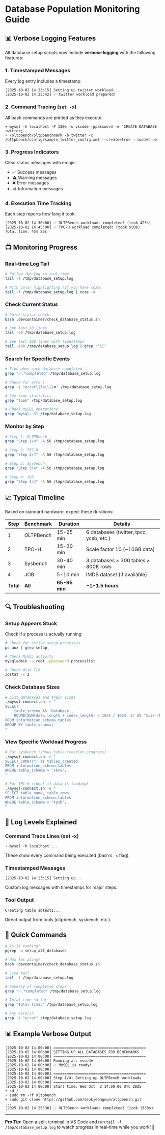 # Database Population Monitoring Guide

## 📊 Verbose Logging Features

All database setup scripts now include **verbose logging** with the following features:

### 1. Timestamped Messages
Every log entry includes a timestamp:
```
[2025-10-02 14:23:15] Setting up twitter workload...
[2025-10-02 14:25:42] ✅ twitter workload prepared!
```

### 2. Command Tracing (`set -x`)
All bash commands are printed as they execute:
```
+ mysql -h localhost -P 3306 -u vscode -ppassword -e 'CREATE DATABASE twitter;'
+ /oltpbench/oltpbenchmark -b twitter -c /oltpbench/config/sample_twitter_config.xml --create=true --load=true
```

### 3. Progress Indicators
Clear status messages with emojis:
- ✅ Success messages
- ⚠️  Warning messages
- ❌ Error messages
- 📊 Information messages

### 4. Execution Time Tracking
Each step reports how long it took:
```
[2025-10-02 14:30:00] ✅ OLTPBench workloads completed! (took 425s)
[2025-10-02 14:45:00] ✅ TPC-H workload completed! (took 900s)
Total time: 45m 25s
```

## 📺 Monitoring Progress

### Real-time Log Tail
```bash
# Follow the log in real-time
tail -f /tmp/database_setup.log

# With color highlighting (if you have ccze)
tail -f /tmp/database_setup.log | ccze -A
```

### Check Current Status
```bash
# Quick status check
bash .devcontainer/check_database_status.sh

# See last 50 lines
tail -50 /tmp/database_setup.log

# See last 100 lines with timestamps
tail -100 /tmp/database_setup.log | grep "^\["
```

### Search for Specific Events
```bash
# Find when each database completed
grep "✅.*completed" /tmp/database_setup.log

# Check for errors
grep -i "error\|fail\|❌" /tmp/database_setup.log

# See time statistics
grep "took" /tmp/database_setup.log

# Check MySQL operations
grep "mysql -h" /tmp/database_setup.log
```

### Monitor by Step
```bash
# Step 1: OLTPBench
grep "Step 1/4" -A 50 /tmp/database_setup.log

# Step 2: TPC-H
grep "Step 2/4" -A 50 /tmp/database_setup.log

# Step 3: Sysbench
grep "Step 3/4" -A 50 /tmp/database_setup.log

# Step 4: JOB
grep "Step 4/4" -A 50 /tmp/database_setup.log
```

## 📈 Typical Timeline

Based on standard hardware, expect these durations:

| Step | Benchmark | Duration | Details |
|------|-----------|----------|---------|
| 1 | OLTPBench | 15-25 min | 6 databases (twitter, tpcc, ycsb, etc.) |
| 2 | TPC-H | 15-20 min | Scale factor 10 (~10GB data) |
| 3 | Sysbench | 30-40 min | 3 databases × 300 tables × 800K rows |
| 4 | JOB | 5-10 min | IMDB dataset (if available) |
| **Total** | **All** | **65-95 min** | **~1-1.5 hours** |

## 🔍 Troubleshooting

### Setup Appears Stuck

Check if a process is actually running:
```bash
# Check for active setup processes
ps aux | grep setup_

# Check MySQL activity
mysqladmin -u root -ppassword processlist

# Check disk I/O
iostat -x 2
```

### Check Database Sizes
```bash
# List databases and their sizes
./mysql-connect.sh -e "
SELECT 
    table_schema AS 'Database',
    ROUND(SUM(data_length + index_length) / 1024 / 1024, 2) AS 'Size (MB)'
FROM information_schema.tables
GROUP BY table_schema;
"
```

### View Specific Workload Progress
```bash
# For sysbench (shows table creation progress)
./mysql-connect.sh -e "
SELECT COUNT(*) as tables_created 
FROM information_schema.tables 
WHERE table_schema = 'sbrw';
"

# For TPC-H (check if data is loading)
./mysql-connect.sh -e "
SELECT table_name, table_rows 
FROM information_schema.tables 
WHERE table_schema = 'tpch';
"
```

## 📝 Log Levels Explained

### Command Trace Lines (set -x)
```
+ mysql -h localhost ...
```
These show every command being executed (bash's `-x` flag).

### Timestamped Messages
```
[2025-10-02 14:23:15] Setting up...
```
Custom log messages with timestamps for major steps.

### Tool Output
```
Creating table sbtest1...
```
Direct output from tools (oltpbench, sysbench, etc.).

## 🎯 Quick Commands

```bash
# Is it running?
pgrep -a setup_all_databases

# How far along?
bash .devcontainer/check_database_status.sh

# Live tail
tail -f /tmp/database_setup.log

# Summary of completed steps
grep "✅.*completed" /tmp/database_setup.log

# Total time so far
grep "Total time:" /tmp/database_setup.log

# Any errors?
grep -i "error" /tmp/database_setup.log
```

## 📊 Example Verbose Output

```
[2025-10-02 14:00:00] ==========================================
[2025-10-02 14:00:00] SETTING UP ALL DATABASES FOR BENCHMARKS
[2025-10-02 14:00:00] ==========================================
[2025-10-02 14:00:00] Running as: vscode
[2025-10-02 14:00:00] ✅ MySQL is ready!
[2025-10-02 14:00:00] 
[2025-10-02 14:00:00] ==========================================
[2025-10-02 14:00:00] Step 1/4: Setting up OLTPBench workloads
[2025-10-02 14:00:00] ==========================================
[2025-10-02 14:00:00] Start time: Wed Oct  2 14:00:00 UTC 2025
+ cd /
+ sudo rm -rf oltpbench
+ sudo git clone https://github.com/seokjeongeum/oltpbench.git
...
[2025-10-02 14:25:30] ✅ OLTPBench workloads completed! (took 1530s)
```

---

**Pro Tip:** Open a split terminal in VS Code and run `tail -f /tmp/database_setup.log` to watch progress in real-time while you work! 🚀

